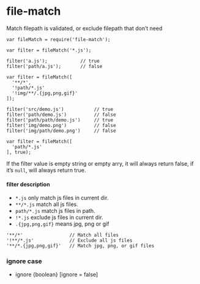 file-match
==========

Match filepath is validated, or exclude filepath that don’t need

    var fileMatch = require('file-match');

    var filter = fileMatch('*.js');

    filter('a.js');            // true
    filter('path/a.js');       // false

    var filter = fileMatch([
      '**/*',
      '!path/*.js'
      '!img/**/.{jpg,png,gif}'
    ]);

    filter('src/demo.js')           // true
    filter('path/demo.js')          // false
    filter('path/path/demo.js')     // true
    filter('img/demo.png')          // false
    filter('img/path/demo.png')     // false

    var filter = fileMatch([
      'path/*.js'
    ], true);

If the filter value is empty string or empty arry, it will always return false, if it’s `null`, will always return true.

#### filter description

-   `*.js` only match js files in current dir.
-   `**/*.js` match all js files.
-   `path/*.js` match js files in path.
-   `!*.js` exclude js files in current dir.
-   `.{jpg,png,gif}` means jpg, png or gif

<!-- -->

    '**/*'                 // Match all files
    '!**/*.js'             // Exclude all js files
    '**/*.{jpg,png,gif}'   // Match jpg, png, or gif files

### ignore case

-   ignore {boolean} \[ignore = false\]
